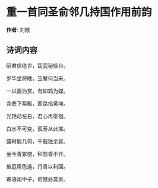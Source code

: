 # 重一首同圣俞邻几持国作用前韵

**作者**: 刘敞

## 诗词内容

昭君信绝世，窈窕秘瑶台。

岁华坐将晚，玉辇何当来。

一以画为赏，有如鸩为媒。

含悲下紫殿，即路指黄埃。

光艳动左右，君心再徘徊。

白水不可变，孤芳从此摧。

盛时能几何，千载独余哀。

至今青冢傍，积怨昏不开。

掖庭用色选，丹青以利回。

寄语闺中子，何憾处蒿莱。

